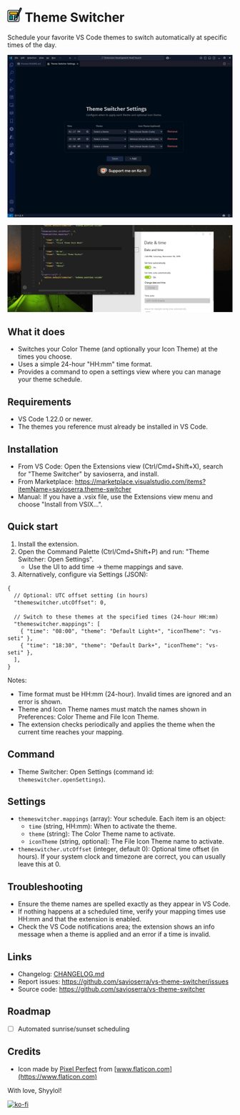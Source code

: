 # ![icon](https://raw.githubusercontent.com/savioserra/vs-theme-switcher/master/assets/icon.png) Theme Switcher

Schedule your favorite VS Code themes to switch automatically at specific times of the day.

![settings](https://raw.githubusercontent.com/savioserra/vs-theme-switcher/master/assets/settings-ui-preview.png)

![preview](https://raw.githubusercontent.com/savioserra/vs-theme-switcher/master/assets/preview.gif)

## What it does

- Switches your Color Theme (and optionally your Icon Theme) at the times you choose.
- Uses a simple 24-hour "HH:mm" time format.
- Provides a command to open a settings view where you can manage your theme schedule.

## Requirements

- VS Code 1.22.0 or newer.
- The themes you reference must already be installed in VS Code.

## Installation

- From VS Code: Open the Extensions view (Ctrl/Cmd+Shift+X), search for "Theme Switcher" by savioserra, and install.
- From Marketplace: https://marketplace.visualstudio.com/items?itemName=savioserra.theme-switcher
- Manual: If you have a .vsix file, use the Extensions view menu and choose "Install from VSIX...".

## Quick start

1. Install the extension.
2. Open the Command Palette (Ctrl/Cmd+Shift+P) and run: "Theme Switcher: Open Settings".
   - Use the UI to add time -> theme mappings and save.
3. Alternatively, configure via Settings (JSON):

```jsonc
{
  // Optional: UTC offset setting (in hours)
  "themeswitcher.utcOffset": 0,

  // Switch to these themes at the specified times (24-hour HH:mm)
  "themeswitcher.mappings": [
    { "time": "08:00", "theme": "Default Light+", "iconTheme": "vs-seti" },
    { "time": "18:30", "theme": "Default Dark+", "iconTheme": "vs-seti" },
  ],
}
```

Notes:

- Time format must be HH:mm (24-hour). Invalid times are ignored and an error is shown.
- Theme and Icon Theme names must match the names shown in Preferences: Color Theme and File Icon Theme.
- The extension checks periodically and applies the theme when the current time reaches your mapping.

## Command

- Theme Switcher: Open Settings (command id: `themeswitcher.openSettings`).

## Settings

- `themeswitcher.mappings` (array): Your schedule. Each item is an object:
  - `time` (string, HH:mm): When to activate the theme.
  - `theme` (string): The Color Theme name to activate.
  - `iconTheme` (string, optional): The File Icon Theme name to activate.
- `themeswitcher.utcOffset` (integer, default 0): Optional time offset (in hours). If your system clock and timezone are correct, you can usually leave this at 0.

## Troubleshooting

- Ensure the theme names are spelled exactly as they appear in VS Code.
- If nothing happens at a scheduled time, verify your mapping times use HH:mm and that the extension is enabled.
- Check the VS Code notifications area; the extension shows an info message when a theme is applied and an error if a time is invalid.

## Links

- Changelog: [CHANGELOG.md](./CHANGELOG.md)
- Report issues: https://github.com/savioserra/vs-theme-switcher/issues
- Source code: https://github.com/savioserra/vs-theme-switcher

## Roadmap

- [ ] Automated sunrise/sunset scheduling

## Credits

- Icon made by [Pixel Perfect](https://www.flaticon.com/br/autores/pixel-perfect) from [www.flaticon.com](https://www.flaticon.com)

With love, Shyylol!

[![ko-fi](https://storage.ko-fi.com/cdn/brandasset/v2/support_me_on_kofi_dark.png)](https://ko-fi.com/L3L81JF9UX)
